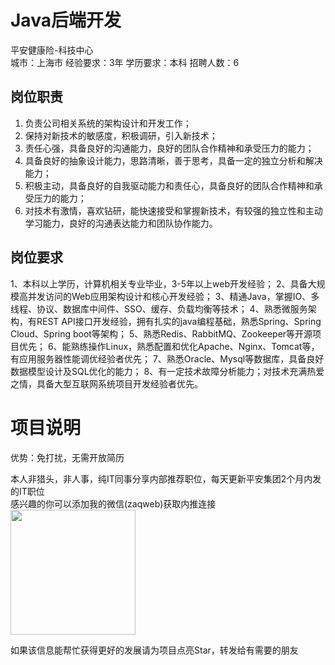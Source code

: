 # Java后端开发
平安健康险-科技中心  
城市：上海市 经验要求：3年 学历要求：本科  招聘人数：6

## 岗位职责
1. 负责公司相关系统的架构设计和开发工作；
 2. 保持对新技术的敏感度，积极调研，引入新技术； 
 3. 责任心强，具备良好的沟通能力，良好的团队合作精神和承受压力的能力；
 4. 具备良好的抽象设计能力，思路清晰，善于思考，具备一定的独立分析和解决能力；
 5. 积极主动，具备良好的自我驱动能力和责任心，具备良好的团队合作精神和承受压力的能力；
 6. 对技术有激情，喜欢钻研，能快速接受和掌握新技术，有较强的独立性和主动学习能力，良好的沟通表达能力和团队协作能力。

## 岗位要求
1、本科以上学历，计算机相关专业毕业，3-5年以上web开发经验； 
 2、具备大规模高并发访问的Web应用架构设计和核心开发经验；
 3、精通Java，掌握IO、多线程、协议、数据库中间件、SSO、缓存、负载均衡等技术；
 4、熟悉微服务架构，有REST API接口开发经验，拥有扎实的java编程基础，熟悉Spring、Spring Cloud、Spring boot等架构； 
 5、熟悉Redis、RabbitMQ、Zookeeper等开源项目优先；
 6、能熟练操作Linux，熟悉配置和优化Apache、Nginx、Tomcat等，有应用服务器性能调优经验者优先； 
 7、熟悉Oracle、Mysql等数据库，具备良好数据模型设计及SQL优化的能力；
 8、有一定技术故障分析能力；对技术充满热爱之情，具备大型互联网系统项目开发经验者优先。

# 项目说明

优势：免打扰，无需开放简历

本人非猎头，非人事，纯IT同事分享内部推荐职位，每天更新平安集团2个月内发的IT职位  
感兴趣的你可以添加我的微信(zaqweb)获取内推连接  
<img src="https://github.com/zaqweb/PA-IT-JOBS/blob/master/WechatICode.jpeg"  height="200" width="200">

如果该信息能帮忙获得更好的发展请为项目点亮Star，转发给有需要的朋友




